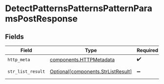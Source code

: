 # DetectPatternsPatternsPatternParamsPostResponse


## Fields

| Field                                                                          | Type                                                                           | Required                                                                       | Description                                                                    |
| ------------------------------------------------------------------------------ | ------------------------------------------------------------------------------ | ------------------------------------------------------------------------------ | ------------------------------------------------------------------------------ |
| `http_meta`                                                                    | [components.HTTPMetadata](../../models/components/httpmetadata.md)             | :heavy_check_mark:                                                             | N/A                                                                            |
| `str_list_result`                                                              | [Optional[components.StrListResult]](../../models/components/strlistresult.md) | :heavy_minus_sign:                                                             | Successful Response                                                            |